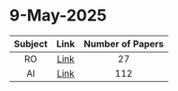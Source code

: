 # 9-May-2025

| Subject | Link | Number of Papers |
|:-----:|:----:|:----------------:|
| RO | [Link](https://github.com/KJaebye/EmbodiedAI-Robotics-arXiv-Daily-Reporter/tree/main/9-May-2025/RO) | 27 |
| AI | [Link](https://github.com/KJaebye/EmbodiedAI-Robotics-arXiv-Daily-Reporter/tree/main/9-May-2025/AI) | 112 |
